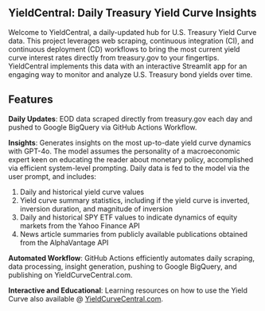 ## YieldCentral: Daily Treasury Yield Curve Insights

Welcome to YieldCentral, a daily-updated hub for U.S. Treasury Yield Curve data. This project leverages web scraping, continuous integration (CI), and continuous deployment (CD) workflows to bring the most current yield curve interest rates directly from treasury.gov to your fingertips. YieldCentral implements this data with an interactive Streamlit app for an engaging way to monitor and analyze U.S. Treasury bond yields over time.

## Features
**Daily Updates**: EOD data scraped directly from treasury.gov each day and pushed to Google BigQuery via GitHub Actions Workflow.

**Insights**: Generates insights on the most up-to-date yield curve dynamics with GPT-4o. The model assumes the personality of a macroeconomic expert keen on educating the reader about monetary policy, accomplished via efficient system-level prompting. Daily data is fed to the model via the user prompt, and includes: 
1. Daily and historical yield curve values
2. Yield curve summary statistics, including if the yield curve is inverted, inversion duration, and magnitude of inversion 
3. Daily and historical SPY ETF values to indicate dynamics of equity markets from the Yahoo Finance API 
4. News article summaries from publicly available publications obtained from the AlphaVantage API 

**Automated Workflow**: GitHub Actions efficiently automates daily scraping, data processing, insight generation, pushing to Google BigQuery, and publishing on YieldCurveCentral.com.

**Interactive and Educational**: Learning resources on how to use the Yield Curve also available @ [YieldCurveCentral.com](https://www.yieldcurvecentral.com/).

